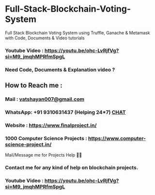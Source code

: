 # Full-Stack-Blockchain-Voting-System

 Full Stack Blockchain Voting System using Truffle, Ganache &amp; Metamask with Code, Documents &amp; Video tutorials

 ### Youtube Video : https://youtu.be/ohc-LvRjfVg?si=M9_jmqhMPRfmSpgL


### Need Code, Documents & Explanation video ? 

## How to Reach me :

### Mail : vatshayan007@gmail.com 

### WhatsApp: **+91 9310631437** (Helping 24*7) **[CHAT](https://wa.me/message/CHWN2AHCPMAZK1)** 

### Website : https://www.finalproject.in/

### 1000 Computer Science Projects : https://www.computer-science-project.in/

Mail/Message me for Projects Help 🙏🏻

### Contact me for any kind of help on blockchain projects.

### Youtube Video : https://youtu.be/ohc-LvRjfVg?si=M9_jmqhMPRfmSpgL
